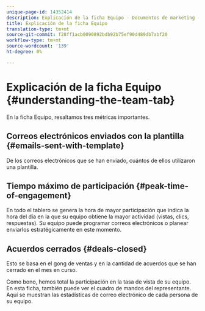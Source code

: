 ```yaml
---
unique-page-id: 14352414
description: Explicación de la ficha Equipo - Documentos de marketing - Documentación del producto
title: Explicación de la ficha Equipo
translation-type: tm+mt
source-git-commit: f28ff1acb0090892bdb92b75ef90d489db7abf20
workflow-type: tm+mt
source-wordcount: '139'
ht-degree: 0%

---
```



# Explicación de la ficha Equipo {#understanding-the-team-tab}

En la ficha Equipo, resaltamos tres métricas importantes.

## Correos electrónicos enviados con la plantilla {#emails-sent-with-template}

De los correos electrónicos que se han enviado, cuántos de ellos utilizaron una plantilla.

## Tiempo máximo de participación {#peak-time-of-engagement}

En todo el tablero se genera la hora de mayor participación que indica la hora del día en la que su equipo obtiene la mayor actividad (vistas, clics, respuestas). Su equipo puede programar correos electrónicos o planear enviarlos estratégicamente en este momento.

## Acuerdos cerrados {#deals-closed}

Esto se basa en el gong de ventas y en la cantidad de acuerdos que se han cerrado en el mes en curso.

Como bono, hemos total la participación en la tasa de vista de su equipo. En esta ficha, también puede ver el cuadro de mandos del representante. Aquí se muestran las estadísticas de correo electrónico de cada persona de su equipo.
